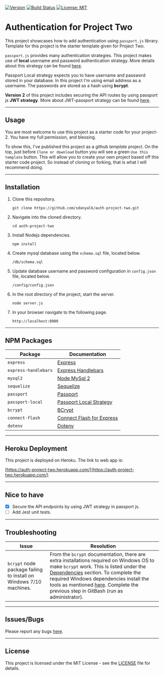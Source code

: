 [![Version](https://img.shields.io/badge/version-2.0.0-blue.svg)](CHANGELOG.md)
[![Build Status](https://travis-ci.com/sdanyalk/auth-project-two.svg?branch=master)](https://travis-ci.com/sdanyalk/auth-project-two)
[![License: MIT](https://img.shields.io/badge/License-MIT-yellow.svg)](license)

# Authentication for Project Two
This project showcases how to add authentication using `passport.js` library. Template for this project is the starter template given for Project Two.

`passport.js` provides many authentication strategies. This project makes use of **local** username and password authentication strategy. More details about this strategy can be found [here](http://www.passportjs.org/packages/passport-local/).

Passport Local strategy expects you to have username and password stored in your database. In this project I'm using email address as a username. The passwords are stored as a hash using **bcrypt**.

**Version 2** of this project includes securing the API routes by using passport js **JWT strategy**. More about JWT-passport strategy can be found [here](http://www.passportjs.org/packages/passport-jwt/).

---

## Usage

You are most welcome to use this project as a starter code for your project-2. You have my full permission, and blessing.

To show this, I've published this project as a github *template* project. On the top, just before `Clone or download` button you will see a green `Use this template` button. This will allow you to create your own project based off this starter code project. So instead of cloning or forking, that is what I will recommend doing.

---

## Installation

1. Clone this repository.
    ```
    git clone https://github.com/sdanyalk/auth-project-two.git
    ```
1. Navigate into the cloned directory.
    ```
    cd auth-project-two
    ```
1. Install Nodejs dependencies.
    ```
    npm install
    ```
1. Create mysql database using the `schema.sql` file, located below.
    ```
    /db/schema.sql
    ```
1. Update database username and password configuration in `config.json` file, located below.
    ```
    /config/config.json
    ```
1. In the root directory of the project, start the server.
    ```
    node server.js
    ```
1. In your browser navigate to the following page.
    ```
    http://localhost:8080
    ```
---

## NPM Packages

| Package | Documentation |
| ----------- | ----------- |
| `express` | [Express](https://www.npmjs.com/package/express) |
| `express-handlebars` | [Express Handlebars](https://www.npmjs.com/package/express-handlebars) |
| `mysql2` | [Node MySql 2](https://www.npmjs.com/package/mysql2) |
| `sequelize` | [Sequelize](https://www.npmjs.com/package/sequelize) |
| `passport` | [Passport](https://www.npmjs.com/package/passport) |
| `passport-local` | [Passport Local Strategy](https://www.npmjs.com/package/passport-local) |
| `bcrypt` | [BCrypt](https://www.npmjs.com/package/bcrypt) |
| `connect-flash` | [Connect Flash for Express](https://www.npmjs.com/package/connect-flash) |
| `dotenv` | [Dotenv](https://www.npmjs.com/package/dotenv) |

---

## Heroku Deployment

This project is deployed on Heroku. The link to web app is:

[https://auth-project-two.herokuapp.com/](https://auth-project-two.herokuapp.com/)

---

## Nice to have

- [x] Secure the API endpoints by using JWT strategy in passport js.
- [ ] Add Jest unit tests.

---

## Troubleshooting

| Issue | Resolution
| ----------- | ----------- |
| `bcrypt` node package failing to install on Windows 7/10 machines. | From the `bcrypt` documentation, there are extra installations required on Windows OS to make `bcrypt` work. This is listed under the [Dependencies](https://www.npmjs.com/package/bcrypt#dependencies) section. To complete the required Windows dependencies install the tools as mentioned [here](https://github.com/kelektiv/node.bcrypt.js/wiki/Installation-Instructions#microsoft-windows). Complete the previous step in GitBash (run as administrator).|

---

## Issues/Bugs

Please report any bugs [here](https://github.com/sdanyalk/auth-project-two/issues).

---

## License

This project is licensed under the MIT License - see the [LICENSE](LICENSE) file for details.
